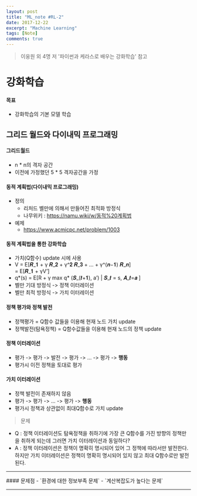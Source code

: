 ```yaml
---
layout: post
title: "ML_note #RL-2"
date: 2017-12-22
excerpt: "Machine Learning"
tags: [Note]
comments: true
---
```

> 이웅원 외 4명 저 '파이썬과 케라스로 배우는 강화학습' 참고

# 강화학습

#### 목표
- 강화학습의 기본 모델 학습

## 그리드 월드와 다이내믹 프로그래밍
#### 그리드월드
- n * n의 격자 공간
- 이전에 가정했던 5 * 5 격자공간을 가정

#### 동적 계획법(다이내믹 프로그래밍)
- 정의
  - 리처드 벨만에 의해서 만들어진 최적화 방정식
  - 나무위키 : https://namu.wiki/w/동적%20계획법
- 예제
  - https://www.acmicpc.net/problem/1003

#### 동적 계획법을 통한 강화학습
- 가치(Q함수) update 시에 사용
-  V 	=  E[𝑹_𝟏  + γ 𝑹_𝟐 + γ^𝟐 𝑹_𝟑   + … + γ^(𝒏−𝟏) 𝑹_𝒏]<br>
  	=   E[𝑹_𝟏 + γV’]
-  q*(s)  	= E[R + γ max q* (𝑺_(𝒕+𝟏), a’) | 𝑺_𝒕 = s, 𝑨_𝒕=𝒂 ]
- 벨만 기대 방정식 -> 정책 이터레이션
- 벨만 최적 방정식 -> 가치 이터레이션

#### 정책 평가와 정책 발전
- 정책평가 = Q함수 값들을 이용해 현재 노드 가치 update
- 정책발전(탐욕정책) = Q함수값들을 이용해 현재 노드의 정책 update

#### 정책 이터레이션
- 평가 -> 평가 -> 발전 -> 평가 -> ... -> 평가 -> **행동**
- 평가시 이전 정책을 토대로 평가

#### 가치 이터레이션
- 정책 발전이 존재하지 않음
- 평가 -> 평가 ->  ... -> 평가 -> **행동**
-  평가시 정책과 상관없이 최대Q함수로 가치 update

>문제
- Q : 정책 이터레이션도 탐욕정책을 취하기에 가장 큰 Q함수를 가진 방향의 정책만을 취하게 되는데 그러면 가치 이터레이션과 동일하다?
- A : 정책 이터레이션은 정책이 명확히 명시되어 있어 그 정책에 따라서만 발전한다.
하지만 가치 이터레이션은 정책이 명확히 명시되어 있지 않고 최대 Q함수로만 발전된다.


<hr/>
#### 문제점
- `환경에 대한 정보부족 문제`
- `계산복잡도가 높다는 문제`

<hr/>
